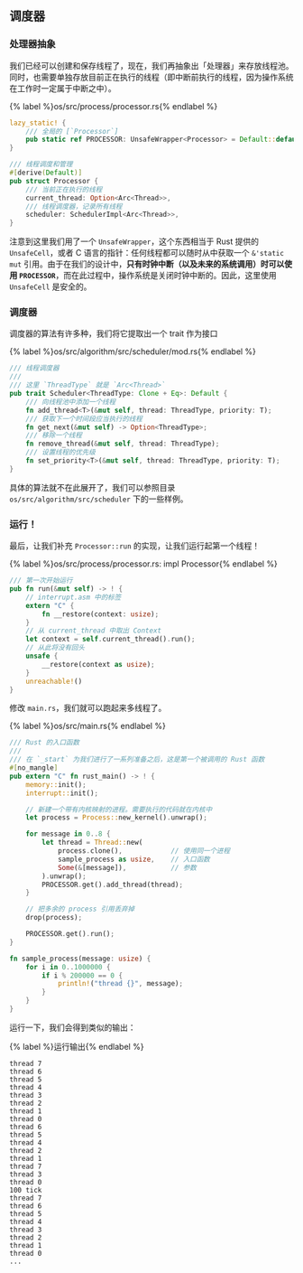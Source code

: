 ## 调度器

### 处理器抽象

我们已经可以创建和保存线程了，现在，我们再抽象出「处理器」来存放线程池。同时，也需要单独存放目前正在执行的线程（即中断前执行的线程，因为操作系统在工作时一定属于中断之中）。

{% label %}os/src/process/processor.rs{% endlabel %}
```rust
lazy_static! {
    /// 全局的 [`Processor`]
    pub static ref PROCESSOR: UnsafeWrapper<Processor> = Default::default();
}

/// 线程调度和管理
#[derive(Default)]
pub struct Processor {
    /// 当前正在执行的线程
    current_thread: Option<Arc<Thread>>,
    /// 线程调度器，记录所有线程
    scheduler: SchedulerImpl<Arc<Thread>>,
}
```

注意到这里我们用了一个 `UnsafeWrapper`，这个东西相当于 Rust 提供的 `UnsafeCell`，或者 C 语言的指针：任何线程都可以随时从中获取一个 `&'static mut` 引用。由于在我们的设计中，**只有时钟中断（以及未来的系统调用）时可以使用 `PROCESSOR`**，而在此过程中，操作系统是关闭时钟中断的。因此，这里使用 `UnsafeCell` 是安全的。

### 调度器

调度器的算法有许多种，我们将它提取出一个 trait 作为接口

{% label %}os/src/algorithm/src/scheduler/mod.rs{% endlabel %}
```rust
/// 线程调度器
///
/// 这里 `ThreadType` 就是 `Arc<Thread>`
pub trait Scheduler<ThreadType: Clone + Eq>: Default {
    /// 向线程池中添加一个线程
    fn add_thread<T>(&mut self, thread: ThreadType, priority: T);
    /// 获取下一个时间段应当执行的线程
    fn get_next(&mut self) -> Option<ThreadType>;
    /// 移除一个线程
    fn remove_thread(&mut self, thread: ThreadType);
    /// 设置线程的优先级
    fn set_priority<T>(&mut self, thread: ThreadType, priority: T);
}
```

具体的算法就不在此展开了，我们可以参照目录 `os/src/algorithm/src/scheduler` 下的一些样例。

### 运行！

最后，让我们补充 `Processor::run` 的实现，让我们运行起第一个线程！

{% label %}os/src/process/processor.rs: impl Processor{% endlabel %}
```rust
/// 第一次开始运行
pub fn run(&mut self) -> ! {
    // interrupt.asm 中的标签
    extern "C" {
        fn __restore(context: usize);
    }
    // 从 current_thread 中取出 Context
    let context = self.current_thread().run();
    // 从此将没有回头
    unsafe {
        __restore(context as usize);
    }
    unreachable!()
}
```

修改 `main.rs`，我们就可以跑起来多线程了。

{% label %}os/src/main.rs{% endlabel %}
```rust
/// Rust 的入口函数
///
/// 在 `_start` 为我们进行了一系列准备之后，这是第一个被调用的 Rust 函数
#[no_mangle]
pub extern "C" fn rust_main() -> ! {
    memory::init();
    interrupt::init();

    // 新建一个带有内核映射的进程。需要执行的代码就在内核中
    let process = Process::new_kernel().unwrap();

    for message in 0..8 {
        let thread = Thread::new(
            process.clone(),            // 使用同一个进程
            sample_process as usize,    // 入口函数
            Some(&[message]),           // 参数
        ).unwrap();
        PROCESSOR.get().add_thread(thread);
    }

    // 把多余的 process 引用丢弃掉
    drop(process);

    PROCESSOR.get().run();
}

fn sample_process(message: usize) {
    for i in 0..1000000 {
        if i % 200000 == 0 {
            println!("thread {}", message);
        }
    }
}

```

运行一下，我们会得到类似的输出：

{% label %}运行输出{% endlabel %}
```
thread 7
thread 6
thread 5
thread 4
thread 3
thread 2
thread 1
thread 0
thread 6
thread 5
thread 4
thread 2
thread 1
thread 7
thread 3
thread 0
100 tick
thread 7
thread 6
thread 5
thread 4
thread 3
thread 2
thread 1
thread 0
...
```

